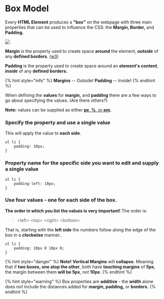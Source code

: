 # Box Model

Every **HTML Element** produces a **"box"** on the webpage with three main properties that can be used to influence the CSS: the **Margin, Border,** and **Padding.** 

![](https://media.discordapp.net/attachments/617711227040301064/641499143860125706/1_6DrszcyPybYDGziiS9CWdg.png?width=400&height=228)

**Margin** is the property used to create space **around** the element, _**outside**_ of any **defined borders**. \([w3](https://www.w3schools.com/css/css_margin.asp)\)

**Padding** is the property used to create space around an **element's content**, _**inside**_ of any **defined borders.**

{% hint style="info" %}
**Margins** -- Outside! **Padding** -- Inside!
{% endhint %}

When defining the **values** for **margin,** and **padding** there are a few ways to go about specifying the values. \(Are there others?\)

**Note:** values can be supplied as either [**px**, **%**, or **em**](https://www.w3schools.com/cssref/css_units.asp)**.**

### Specify the property and use a **single value**

This will apply the value to **each side**.

```
ul li {
    padding: 10px;
}
```

### Property name for the **specific side** you want to edit and supply **a single value**

```
ul li {
    padding-left: 10px;
}
```

### Use **four values** - one for each side of the box.

**The order in which you list the values is very important!** The order is:

> &lt;left&gt; &lt;top&gt; &lt;right&gt; &lt;bottom&gt;

That is, starting with the **left side** the numbers follow along the edge of the box in a **clockwise** manner..

```
ul li {
    padding: 10px 0 10px 0;
}
```

{% hint style="danger" %}
**Note!** **Vertical Margins** will **collapse**. Meaning that if **two boxes, one atop the other**, both have **touching margins** of **5px**, the margin between them **will be 5px**, _not_ **10px**.
{% endhint %}

{% hint style="warning" %}
Box properties are **additive** - the **width** alone does _not_ include the distances added for **margin, padding,** or **borders.**
{% endhint %}

